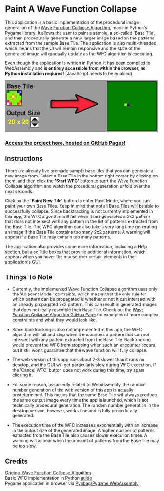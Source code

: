 # Paint A Wave Function Collapse

This application is a basic implementation of the procedural image generation of the [Wave Function Collapse Algorithm](https://github.com/mxgmn/WaveFunctionCollapse/), made in Python's Pygame library. It allows the user to paint a sample, a so-called 'Base Tile', and then procedurally generate a new, larger image based on the patterns extracted from the sample Base Tile. The application is also multi-threaded, which means that the UI will remain responsive and the state of the generated image will gradually update as the WFC algorithm is executing.

Even though the application is written in Python, it has been compiled to WebAssembly and **is entirely accessible from within the browser, no Python installation reqiured!** (JavaScript needs to be enabled)


![WFC Preview](wfc-preview.gif)

### **[Access the project here, hosted on GitHub Pages!](https://vik-ma.github.io/paint-a-wave-function-collapse/)**

## Instructions
There are already five premade sample base tiles that you can generate a new image from. Select a Base Tile in the bottom right corner by clicking on them, and then click the **'Start WFC'** button to start the Wave Function Collapse algorithm and watch the procedural generation unfold over the next seconds.

Click on the **'Paint New Tile'** button to enter Paint Mode, where you can paint your own Base Tiles. Keep in mind that not all Base Tiles will be able to successfully collapse. Since backtracking is not currently implemented in this app, the WFC algorithm will fail when it has generated a 2x2 pattern that does not intersect with any pattern in the list of patterns extracted from the Base Tile. The WFC algorithm can also take a very long time generating an image if the Base Tile contains too many 2x2 patterns. A warning will appear if a Base Tile may contain too many patterns.

The application also provides some more information, including a Help section, but also little boxes that provide additional information, which appears when you hover the mouse over certain elements in the application's GUI.

## Things To Note
- Currently, the implemented Wave Function Collapse algorithm uses only the 'Adjacent Model' contraints, which means that the only rule for which pattern can be propagated is whether or not it can intersect with an already propagated 2x2 pattern. This can result in generated images that does not really resemble their Base Tile. Check out the [Wave Function Collapse Algorithm GitHub Page](https://github.com/mxgmn/WaveFunctionCollapse/#readme) for examples of more complex constraints and what they would look like.

- Since backtracking is also not implemented in this app, the WFC algorithm will fail and stop when it encounters a pattern that can not intersect with any pattern extracted from the Base Tile. Backtracking would prevent the WFC from stopping when such an encounter occurs, but it still won't guarantee that the wave function will fully collapse.

- The web version of this app runs about 2-3 slower than it runs on desktop, and the GUI will get particularly slow during WFC execution. If the 'Cancel WFC' button does not work during this time, try spam clicking it.

- For some reason, assumedly related to WebAssembly, the random number generation of the web version of this app is actually predetermined. This means that the same Base Tile will always produce the same output image every time the app is launched, which is not technically prodecural generation. The random number generation in the desktop version, however, works fine and is fully procedurally generated.

- The execution time of the WFC increases exponentially with an increase in the output size of the generated image. A higher number of patterns extracted from the Base Tile also causes slower execution times. A warning will appear when the amount of patterns from the Base Tile may be too slow.

## Credits
[Original Wave Function Collapse Algorithm](https://github.com/mxgmn/WaveFunctionCollapse/)  
Basic WFC implementation in Python [guide](https://medium.com/swlh/wave-function-collapse-tutorial-with-a-basic-exmaple-implementation-in-python-152d83d5cdb1)  
Pygame application in browser via [Pygbag/Pygame WebAssembly](https://github.com/pygame-web)  

